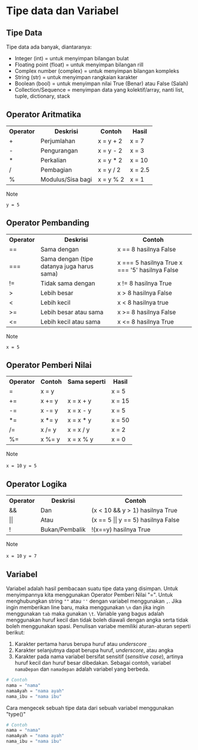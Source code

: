 # Tipe data dan Variabel

## Tipe Data
Tipe data ada banyak, diantaranya:
* Integer (int) = untuk menyimpan bilangan bulat
* Floating point (float) = untuk menyimpan bilangan rill
* Complex number (complex) = untuk menyimpan bilangan kompleks
* String (str) = untuk menyimpan rangkaian karakter
* Boolean (bool) = untuk menyimpan nilai True (Benar) atau False (Salah)
* Collection/Sequence = menyimpan data yang kolektif/array, nanti list, tuple, dictionary, stack

## Operator Aritmatika
<table>
    <tr>
        <th>Operator</th>
        <th>Deskrisi</th>
        <th>Contoh</th>
        <th>Hasil</th>
    </tr>
    <tr>
        <td>+</td>
        <td>Perjumlahan</td>
        <td>x = y + 2</td>
        <td>x = 7</td>
    </tr>
    <tr>
        <td>-</td>
        <td>Pengurangan</td>
        <td>x = y - 2</td>
        <td>x = 3</td>
    </tr>
    <tr>
        <td>*</td>
        <td>Perkalian</td>
        <td>x = y * 2</td>
        <td>x = 10</td>
    </tr>
    <tr>
        <td>/</td>
        <td>Pembagian</td>
        <td>x = y / 2</td>
        <td>x = 2.5</td>
    </tr>
    <tr>
        <td>%</td>
        <td>Modulus/Sisa bagi</td>
        <td>x = y % 2</td>
        <td>x = 1</td>
    </tr>
</table>

> [!NOTE]
> ```y = 5```

## Operator Pembanding
<table>
    <tr>
        <th>Operator</th>
        <th>Deskrisi</th>
        <th>Contoh</th>
    </tr>
    <tr>
        <td>==</td>
        <td>Sama dengan</td>
        <td>x == 8 hasilnya False</td>
    </tr>
    <tr>
        <td>===</td>
        <td>Sama dengan (tipe datanya juga harus sama)</td>
        <td>
            x === 5 hasilnya True
            x === '5' hasilnya False
        </td>
    </tr>
    <tr>
        <td>!=</td>
        <td>Tidak sama dengan</td>
        <td>x != 8 hasilnya True</td>
    </tr>
    <tr>
        <td>></td>
        <td>Lebih besar</td>
        <td>x > 8 hasilnya False</td>
    </tr>
    <tr>
        <td><</td>
        <td>Lebih kecil</td>
        <td>x < 8 hasilnya true</td>
    </tr>
    <tr>
        <td>>=</td>
        <td>Lebih besar atau sama</td>
        <td>x >= 8 hasilnya False</td>
    </tr>
    <tr>
        <td><=</td>
        <td>Lebih kecil atau sama</td>
        <td>x <= 8 hasilnya True</td>
    </tr>
</table>

>[!NOTE]
> ```x = 5```

## Operator Pemberi Nilai
<table>
    <tr>
        <th>Operator</th>
        <th>Contoh</th>
        <th>Sama seperti</th>
        <th>Hasil</th>
    </tr>
    <tr>
        <td>=</td>
        <td>x = y</td>
        <td></td>
        <td>x = 5</td>
    </tr>
    <tr>
        <td>+=</td>
        <td>x += y</td>
        <td>x = x + y</td>
        <td>x = 15</td>
    </tr>
    <tr>
        <td>-=</td>
        <td>x -= y</td>
        <td>x = x - y</td>
        <td>x = 5</td>
    </tr>
    <tr>
        <td>*=</td>
        <td>x *= y</td>
        <td>x = x * y</td>
        <td>x = 50</td>
    </tr>
    <tr>
        <td>/=</td>
        <td>x /= y</td>
        <td>x = x / y</td>
        <td>x = 2</td>
    </tr>
    <tr>
        <td>%=</td>
        <td>x %= y</td>
        <td>x = x % y</td>
        <td>x = 0</td>
    </tr>
</table>

> [!NOTE]
> ```x = 10```
> ```y = 5```

## Operator Logika
<table>
    <tr>
        <th>Operator</th>
        <th>Deskrisi</th>
        <th>Contoh</th>
    </tr>
    <tr>
        <td>&&</td>
        <td>Dan</td>
        <td>(x < 10 && y > 1) hasilnya True</td>
    </tr>
    <tr>
        <td>||</td>
        <td>Atau</td>
        <td>(x == 5 || y == 5) hasilnya False</td>
    </tr>
    <tr>
        <td>!</td>
        <td>Bukan/Pembalik</td>
        <td>!(x==y) hasilnya True</td>
    </tr>
</table>

> [!NOTE]
> ```x = 10```
> ```y = 7```

## Variabel
Variabel adalah hasil pembacaan suatu tipe data yang disimpan. Untuk menyimpannya kita menggunakan Operator Pemberi Nilai "=". Untuk menghubungkan string ```""``` atau ```''``` dengan variabel menggunakan ```,```. Jika ingin memberikan line baru, maka menggunakan ```\n``` dan jika ingin menggunakan ```tab``` maka gunakan ```\t```. Variable yang bagus adalah menggunakan huruf kecil dan tidak boleh diawali dengan angka serta tidak boleh menggunakan spasi. Penulisan variabe memiliki aturan-aturan seperti berikut:

1. Karakter pertama harus berupa huruf atau _underscore_ ```_```
2. Karakter selanjutnya dapat berupa huruf, _underscore_, atau angka
3. Karakter pada nama variabel bersifat sensitif (_sensitive case_), artinya huruf kecil dan huruf besar dibedakan. Sebagai contoh, variabel ```namaDepan``` dan ```namadepan``` adalah variabel yang berbeda.

```python
# Contoh
nama = "nama"
namaAyah = "nama ayah"
nama_ibu = "nama ibu"
```

Cara mengecek sebuah tipe data dari sebuah variabel menggunakan "type()"

```python
# Contoh
nama = "nama"
namaAyah = "nama ayah"
nama_ibu = "nama ibu"
```
